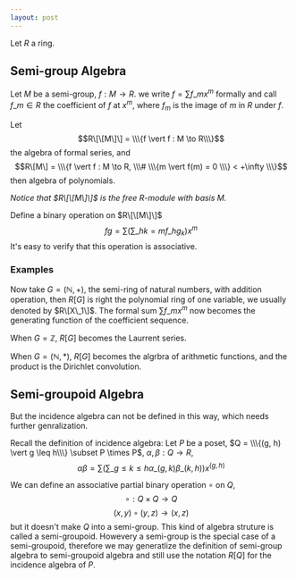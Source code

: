 ```yaml
---
layout: post
---
```


Let $R$ a ring.

## Semi-group Algebra

Let $M$ be a semi-group, $f : M \to R$.
we write $f = \sum f\_m x^m$ formally and call $f\_m \in R$ the coefficient of $f$ at $x^m$,
where $f_m$ is the image of $m$ in $R$ under $f$.

Let
$$R\[\[M\]\] = \\\{f \vert f : M \to R\\\}$$
the algebra of formal series,
and
$$R\[M\] = \\\{f \vert f : M \to R, \\\# \\\{m \vert f(m) = 0 \\\} < +\infty \\\}$$
then algebra of polynomials.

_Notice that $R\[\[M\]\]$ is the free $R$-module with basis $M$._

Define a binary operation on $R\[\[M\]\]$
$$fg = \sum (\sum\_{hk = m} f\_h g_k) x^m$$
It's easy to verify that this operation is associative.

### Examples
Now take $G = (\mathbb N, +)$, the semi-ring of natural numbers, with addition operation,
then $R[G]$ is right the polynomial ring of one variable, we usually denoted by $R\[X\_1\]$.
The formal sum $\sum f\_m x^m$ now becomes the generating function of the coefficient sequence.

When $G = \mathbb Z$, $R[G]$ becomes the Laurrent series.

When $G = (\mathbb N, \ast)$, $R[G]$ becomes the algrbra of arithmetic functions,
and the product is the Dirichlet convolution.

## Semi-groupoid Algebra

But the incidence algebra can not be defined in this way, which needs further genralization.

Recall the definition of incidence algebra:
Let $P$ be a poset, $Q = \\\{(g, h) \vert g \leq h\\\} \subset P \times P$,
$\alpha, \beta : Q \to R$,
$$\alpha\beta = \sum (\sum\_{g\leq k \leq h} \alpha\_{(g,k)} \beta\_{(k,h)})x^{(g,h)}$$

We can define an associative partial binary operation $\circ$ on $Q$,
$$\circ : Q \times Q \to Q$$
$$(x, y) \circ (y, z) \to (x, z)$$
but it doesn't make $Q$ into a semi-group.
This kind of algebra struture is called a semi-groupoid.
Howevery a semi-group is the special case of a semi-groupoid,
therefore we may generatlize the definition of semi-group algebra
to semi-groupoid algebra and still use the notation $R[Q]$ for the incidence algebra of $P$.
